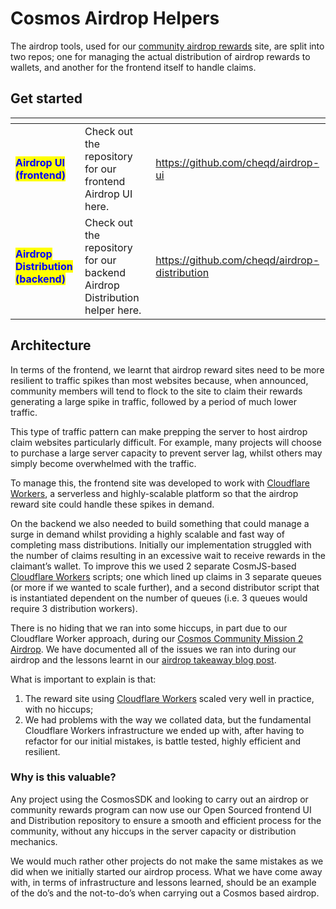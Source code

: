 # Cosmos Airdrop Helpers

The airdrop tools, used for our [community airdrop rewards](https://github.com/cheqd/airdrop-ui) site, are split into two repos; one for managing the actual distribution of airdrop rewards to wallets, and another for the frontend itself to handle claims.

## Get started

<table data-card-size="large" data-view="cards"><thead><tr><th></th><th></th><th data-hidden data-card-target data-type="content-ref"></th></tr></thead><tbody><tr><td><mark style="color:blue;"><strong>Airdrop UI (frontend)</strong></mark></td><td>Check out the repository for our frontend Airdrop UI here.</td><td><a href="https://github.com/cheqd/airdrop-ui">https://github.com/cheqd/airdrop-ui</a></td></tr><tr><td><mark style="color:blue;"><strong>Airdrop Distribution (backend)</strong></mark></td><td>Check out the repository for our backend Airdrop Distribution helper here. </td><td><a href="https://github.com/cheqd/airdrop-distribution">https://github.com/cheqd/airdrop-distribution</a></td></tr></tbody></table>

## Architecture

In terms of the frontend, we learnt that airdrop reward sites need to be more resilient to traffic spikes than most websites because, when announced, community members will tend to flock to the site to claim their rewards generating a large spike in traffic, followed by a period of much lower traffic.

This type of traffic pattern can make prepping the server to host airdrop claim websites particularly difficult. For example, many projects will choose to purchase a large server capacity to prevent server lag, whilst others may simply become overwhelmed with the traffic.

To manage this, the frontend site was developed to work with [Cloudflare Workers](https://developers.cloudflare.com/workers/), a serverless and highly-scalable platform so that the airdrop reward site could handle these spikes in demand.

On the backend we also needed to build something that could manage a surge in demand whilst providing a highly scalable and fast way of completing mass distributions. Initially our implementation struggled with the number of claims resulting in an excessive wait to receive rewards in the claimant’s wallet. To improve this we used 2 separate CosmJS-based [Cloudflare Workers](https://developers.cloudflare.com/workers/) scripts; one which lined up claims in 3 separate queues (or more if we wanted to scale further), and a second distributor script that is instantiated dependent on the number of queues (i.e. 3 queues would require 3 distribution workers).

There is no hiding that we ran into some hiccups, in part due to our Cloudflare Worker approach, during our [Cosmos Community Mission 2 Airdrop](https://www.cheqd.io/blog/cosmos-community-mission-2). We have documented all of the issues we ran into during our airdrop and the lessons learnt in our [airdrop takeaway blog post](https://blog.cheqd.io/what-we-learned-from-the-cheq-community-2f00952095c2).

What is important to explain is that:

1. The reward site using [Cloudflare Workers](https://developers.cloudflare.com/workers/) scaled very well in practice, with no hiccups;
2. We had problems with the way we collated data, but the fundamental Cloudflare Workers infrastructure we ended up with, after having to refactor for our initial mistakes, is battle tested, highly efficient and resilient.

### **Why is this valuable?**

Any project using the CosmosSDK and looking to carry out an airdrop or community rewards program can now use our Open Sourced frontend UI and Distribution repository to ensure a smooth and efficient process for the community, without any hiccups in the server capacity or distribution mechanics.

We would much rather other projects do not make the same mistakes as we did when we initially started our airdrop process. What we have come away with, in terms of infrastructure and lessons learned, should be an example of the do’s and the not-to-do’s when carrying out a Cosmos based airdrop.
